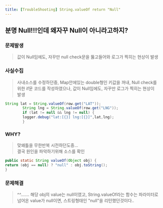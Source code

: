 ```yaml
---
title: [TroubleShooting] String.valueOf return "Null" 
---
```

## 분명 Null!!!인데 왜자꾸 Null이 아니라고하지? 
 
### 문제발생
> 값이 Null임에도, 자꾸만 null check문을 뚫고들어와 로그가 찍히는 현상이 발생

### 사실수집
> 사내소스를 수정하던중, Map안에있는 double형인 키값을 꺼내,
> Null check를 위한 if문 코드를 작성하였으나,
> 값이 Null임에도, 자꾸만 로그가 찍히는 현상이 발생
```java
String lat = String.valueOf(row.get("LAT"));
        String lng = String.valueOf(row.get("LNG"));
        if (lat != null && lng != null) {
        logger.debug("lat:[{}] lng:[{}]",lat,lng);
        }
```
### WHY?
> 맞왜틀을 무한반복 시전하던도중...  
> 결국 원인을 파악하기위해 소스를 확인
```java
public static String valueOf(Object obj) {
return (obj == null) ? "null" : obj.toString();
}
```


### 문제해결
> ^^....... 해당 obj의 value는 null이였고, 
> String.valueOf라는 함수는 파라미터로 넘어온 value가 null이면, 
> 스트링형태인 "null"을 리턴했던것이다..

